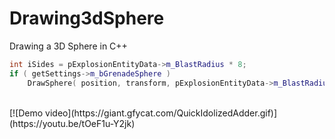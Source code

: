 # Drawing3dSphere
Drawing a 3D Sphere in C++
<br>
```cpp
int iSides = pExplosionEntityData->m_BlastRadius * 8;
if ( getSettings->m_bGrenadeSphere )
    DrawSphere( position, transform, pExplosionEntityData->m_BlastRadius, iSides, dwColor );
```
<br>
[![Demo video](https://giant.gfycat.com/QuickIdolizedAdder.gif)](https://youtu.be/tOeF1u-Y2jk)

